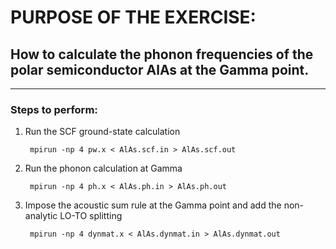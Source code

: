 # PURPOSE OF THE EXERCISE:
## How to calculate the phonon frequencies of the polar semiconductor AlAs at the Gamma point.
------------------------------------------------------------------------

### Steps to perform:

1. Run the SCF ground-state calculation

        mpirun -np 4 pw.x < AlAs.scf.in > AlAs.scf.out

2. Run the phonon calculation at Gamma

        mpirun -np 4 ph.x < AlAs.ph.in > AlAs.ph.out

3. Impose the acoustic sum rule at the Gamma point and add the non-analytic LO-TO splitting

        mpirun -np 4 dynmat.x < AlAs.dynmat.in > AlAs.dynmat.out
